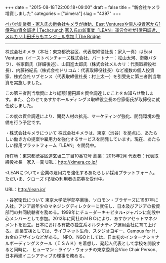 +++
date = "2015-08-18T22:00:18+09:00"
draft = false
title = "新会社キメラ増資しました"
categories = ["ximera"]
slug = "4397"
+++

<a href="http://t.co/ZqWxbUPsnS">ペパボ創業者・家入氏の新会社キメラが始動、East Venturesや個人投資家から1億円の資金調達 | Techcrunch</a>
<a href="http://t.co/r8P9V58PfH">家入氏の新事業「LEAN」運営会社が1億円調達、メルカリ山田氏らもエンジェル参加 | The Bridge</a>

<hr />

株式会社キメラ（本社：東京都渋谷区、代表取締役社長：家入一真）はEast Ventures（イーストベンチャーズ株式会社、パートナー：松山太河、衛藤バタラ）、谷家衛氏（詳細後述）、山田進太郎氏（株式会社メルカリ：代表取締役社長）、内藤裕紀氏（株式会社ドリコム：代表取締役社長）など複数の個人投資家、株式会社リブセンス（代表取締役社長：村上太一）を引受先に第三者割当増資を実施しました。

この第三者割当増資により総額1億円超を資金調達したことをお知らせ致します。また、合わせてあすかホールディングス取締役会長の谷家衛氏が取締役に就任致しました。

この度の資金調達により、開発人材の拡充、マーケティング強化、開発環境の整備を行う予定です。

・株式会社キメラについて
株式会社キメラは、東京（渋谷）を拠点に、あたらしい働き方の提案や雇用力を強化するサービスを開発しています。現在、あたらしい採用プラットフォーム「LEAN」を開発中。

所在地：東京都渋谷区道玄坂二丁目10番12号
創業：2015年2月
代表者：代表取締役社長　家入一真
URL：http://ximera.co.jp/

&lt;LEANについて>
企業の雇用力を強化するあたらしい採用プラットフォーム。ただいま、クローズドβ版の利用者の応募を受付中。

URL：http://lean.jp/

・谷家衛氏について
東京大学法学部卒業後、ソロモン・ブラザーズに1987年に入社。アジア最年少のマネジングディレクターに就任し、日本及びアジアの投資部門の共同統轄者を務める。1999年にチューダーキャピタル•ジャパンに創設中心メンバーとして参加。2012年に同社のＭＢＯにより、あすかアセットマネジメントを設立。日本における有数の独立系オルタナティブ運用会社に育て上げる。
創業支援としては、ライフネット生命、スタジオヨギー、Campus for H、お金のデザインなどがある。 
NPO、NGOとしては、日本初のインターナショナルボーディングスクール（ＩＳＡＫ）を着想し、発起人代表として学校を開設すると同時に、 ヒューマン・ライツ・ウォッチの東京委員会Vice Chair Person、日本再建イニシアティブの理事を務める。
